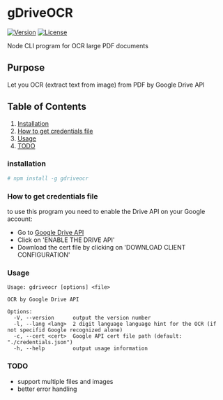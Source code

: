 
# gDriveOCR
  <a href="https://www.npmjs.com/package/gdriveocr"><img src="https://img.shields.io/npm/v/gdriveocr.svg" alt="Version"></a>
  <a href="https://www.npmjs.com/package/gdriveocr"><img src="https://img.shields.io/npm/l/gdriveocr.svg" alt="License"></a>

Node CLI program for OCR large PDF documents

## Purpose
Let you OCR (extract text from image) from PDF by Google Drive API

## Table of Contents

  1. [Installation](#installation)
  2. [How to get credentials file](#how-to-get-credentials-file)
  3. [Usage](#usage)
  5. [TODO](#todo)
  
### installation
  ```bash
  # npm install -g gdriveocr
  ```

### How to get credentials file
to use this program you need to enable the Drive API on your Google account:
* Go to [Google Drive API](https://developers.google.com/drive/api/v3/quickstart/nodejs)
* Click on 'ENABLE THE DRIVE API'
* Download the cert file by clicking on 'DOWNLOAD CLIENT CONFIGURATION'

### Usage
  ```
  Usage: gdriveocr [options] <file>
  
  OCR by Google Drive API
  
  Options:
    -V, --version      output the version number
    -l, --lang <lang>  2 digit language language hint for the OCR (if not specifid Google recognized alone)
    -c, --cert <cert>  Google API cert file path (default: "./credentials.json")
    -h, --help         output usage information
  ```

### TODO
* support multiple files and images
* better error handling
